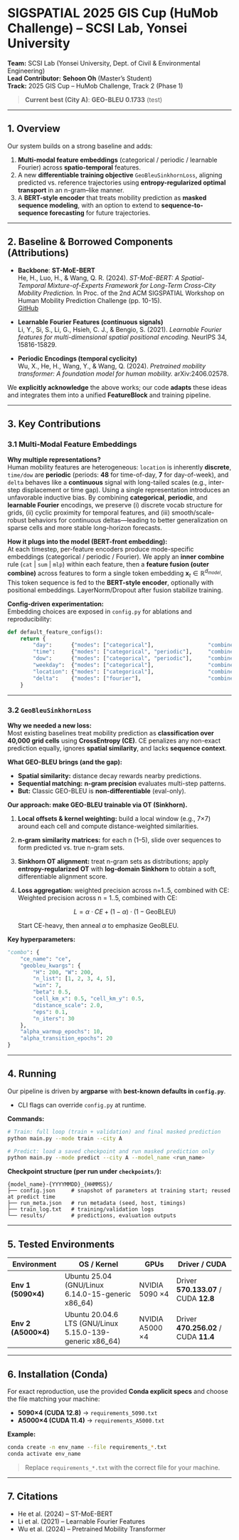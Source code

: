 # SIGSPATIAL 2025 GIS Cup (HuMob Challenge) – SCSI Lab, Yonsei University

**Team:** SCSI Lab (Yonsei University, Dept. of Civil & Environmental Engineering)  
**Lead Contributor:** **Sehoon Oh** (Master’s Student)  
**Track:** 2025 GIS Cup – HuMob Challenge, Track 2 (Phase 1)

> **Current best (City A)**: **GEO-BLEU 0.1733** (test)

---

## 1. Overview

Our system builds on a strong baseline and adds:  
1. **Multi-modal feature embeddings** (categorical / periodic / learnable Fourier) across **spatio-temporal** features.  
2. A new **differentiable training objective** `GeoBleuSinkhornLoss`, aligning predicted vs. reference trajectories using **entropy-regularized optimal transport** in an n-gram–like manner.  
3. A **BERT-style encoder** that treats mobility prediction as **masked sequence modeling**, with an option to extend to **sequence-to-sequence forecasting** for future trajectories.

---

## 2. Baseline & Borrowed Components (Attributions)

- **Backbone**: **ST-MoE-BERT**  
  He, H., Luo, H., & Wang, Q. R. (2024). *ST-MoE-BERT: A Spatial-Temporal Mixture-of-Experts Framework for Long-Term Cross-City Mobility Prediction.* In Proc. of the 2nd ACM SIGSPATIAL Workshop on Human Mobility Prediction Challenge (pp. 10-15).  
  [GitHub](https://github.com/he-h/ST-MoE-BERT/tree/main)

- **Learnable Fourier Features (continuous signals)**  
  Li, Y., Si, S., Li, G., Hsieh, C. J., & Bengio, S. (2021). *Learnable Fourier features for multi-dimensional spatial positional encoding.* NeurIPS 34, 15816-15829.

- **Periodic Encodings (temporal cyclicity)**  
  Wu, X., He, H., Wang, Y., & Wang, Q. (2024). *Pretrained mobility transformer: A foundation model for human mobility.* arXiv:2406.02578.

We **explicitly acknowledge** the above works; our code **adapts** these ideas and integrates them into a unified **FeatureBlock** and training pipeline.

---

## 3. Key Contributions

### 3.1 Multi-Modal Feature Embeddings

**Why multiple representations?**  
Human mobility features are heterogeneous: `location` is inherently **discrete**, `time/dow` are **periodic** (periods: **48** for time-of-day, **7** for day-of-week), and `delta` behaves like a **continuous** signal with long-tailed scales (e.g., inter-step displacement or time gap). Using a single representation introduces an unfavorable inductive bias. By combining **categorical**, **periodic**, and **learnable Fourier** encodings, we preserve (i) discrete vocab structure for grids, (ii) cyclic proximity for temporal features, and (iii) smooth/scale-robust behaviors for continuous deltas—leading to better generalization on sparse cells and more stable long-horizon forecasts.

**How it plugs into the model (BERT-front embedding):**  
At each timestep, per-feature encoders produce mode-specific embeddings (categorical / periodic / Fourier). We apply an **inner combine** rule (`cat` | `sum` | `mlp`) within each feature, then a **feature fusion (outer combine)** across features to form a single token embedding $\mathbf{x}_t \in \mathbb{R}^{d_{model}}$. This token sequence is fed to the **BERT-style encoder**, optionally with positional embeddings. LayerNorm/Dropout after fusion stabilize training.

**Config-driven experimentation:**  
Embedding choices are exposed in `config.py` for ablations and reproducibility:

```python
def default_feature_configs():
    return {
        "day":      {"modes": ["categorical"],                 "combine_mode_inner": "cat"},
        "time":     {"modes": ["categorical", "periodic"],     "combine_mode_inner": "cat", "period": 48},
        "dow":      {"modes": ["categorical", "periodic"],     "combine_mode_inner": "cat", "period": 7},
        "weekday":  {"modes": ["categorical"],                 "combine_mode_inner": "cat"},
        "location": {"modes": ["categorical"],                 "combine_mode_inner": "cat"},
        "delta":    {"modes": ["fourier"],                     "combine_mode_inner": "cat"}
    }
```

---

### 3.2 `GeoBleuSinkhornLoss`

**Why we needed a new loss:**  
Most existing baselines treat mobility prediction as **classification over 40,000 grid cells** using **CrossEntropy (CE)**. CE penalizes any non-exact prediction equally, ignores **spatial similarity**, and lacks **sequence context**.

**What GEO-BLEU brings (and the gap):**  
- **Spatial similarity:** distance decay rewards nearby predictions.  
- **Sequential matching:** **n-gram precision** evaluates multi-step patterns.  
- **But:** Classic GEO-BLEU is **non-differentiable** (eval-only).

**Our approach: make GEO-BLEU trainable via OT (Sinkhorn).**  
1. **Local offsets & kernel weighting:** build a local window (e.g., 7×7) around each cell and compute distance-weighted similarities.  
2. **n-gram similarity matrices:** for each n (1–5), slide over sequences to form predicted vs. true n-gram sets.  
3. **Sinkhorn OT alignment:** treat n-gram sets as distributions; apply **entropy-regularized OT** with **log-domain Sinkhorn** to obtain a soft, differentiable alignment score.  
4. **Loss aggregation:** weighted precision across n=1..5, combined with CE:  
   Weighted precision across n = 1..5, combined with CE:

   $$
   L = \alpha \cdot CE + (1 - \alpha) \cdot \big(1 - \text{GeoBLEU}\big)
   $$

   Start CE-heavy, then anneal $\alpha$ to emphasize GeoBLEU.

**Key hyperparameters:**  
```python
"combo": {
    "ce_name": "ce",
    "geobleu_kwargs": {
        "H": 200, "W": 200,
        "n_list": [1, 2, 3, 4, 5],
        "win": 7,
        "beta": 0.5,
        "cell_km_x": 0.5, "cell_km_y": 0.5,
        "distance_scale": 2.0,
        "eps": 0.1,
        "n_iters": 30
    },
    "alpha_warmup_epochs": 10,
    "alpha_transition_epochs": 20
}
```

---

## 4. Running

Our pipeline is driven by **argparse** with **best-known defaults in `config.py`**.  
- CLI flags can override `config.py` at runtime.

**Commands:**
```bash
# Train: full loop (train + validation) and final masked prediction
python main.py --mode train --city A

# Predict: load a saved checkpoint and run masked prediction only
python main.py --mode predict --city A --model_name <run_name>
```

**Checkpoint structure (per run under `checkpoints/`):**
```
{model_name}-{YYYYMMDD}_{HHMMSS}/
├── config.json     # snapshot of parameters at training start; reused at predict time
├── run_meta.json   # run metadata (seed, host, timings)
├── train_log.txt   # training/validation logs
└── results/        # predictions, evaluation outputs
```

---

## 5. Tested Environments

| Environment | OS / Kernel | GPUs | Driver / CUDA |
|---|---|---|---|
| **Env 1 (5090×4)** | Ubuntu 25.04 (GNU/Linux 6.14.0-15-generic x86_64) | NVIDIA 5090 ×4 | Driver **570.133.07** / CUDA **12.8** |
| **Env 2 (A5000×4)** | Ubuntu 20.04.6 LTS (GNU/Linux 5.15.0-139-generic x86_64) | NVIDIA A5000 ×4 | Driver **470.256.02** / CUDA **11.4** |

---

## 6. Installation (Conda)

For exact reproduction, use the provided **Conda explicit specs** and choose the file matching your machine:

- **5090×4 (CUDA 12.8)** → `requirements_5090.txt`  
- **A5000×4 (CUDA 11.4)** → `requirements_A5000.txt`

**Example:**
```bash
conda create -n env_name --file requirements_*.txt
conda activate env_name
```
> Replace `requirements_*.txt` with the correct file for your machine.

---

## 7. Citations

- He et al. (2024) – ST-MoE-BERT  
- Li et al. (2021) – Learnable Fourier Features  
- Wu et al. (2024) – Pretrained Mobility Transformer